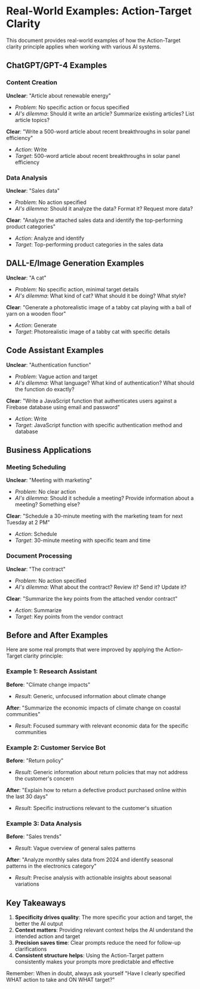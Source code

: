 # Real-World Examples: Action-Target Clarity

This document provides real-world examples of how the Action-Target clarity principle applies when working with various AI systems.

## ChatGPT/GPT-4 Examples

### Content Creation

**Unclear**: "Article about renewable energy"

- *Problem*: No specific action or focus specified
- *AI's dilemma*: Should it write an article? Summarize existing articles? List article topics?

**Clear**: "Write a 500-word article about recent breakthroughs in solar panel efficiency"

- *Action*: Write
- *Target*: 500-word article about recent breakthroughs in solar panel efficiency

### Data Analysis

**Unclear**: "Sales data"

- *Problem*: No action specified
- *AI's dilemma*: Should it analyze the data? Format it? Request more data?

**Clear**: "Analyze the attached sales data and identify the top-performing product categories"

- *Action*: Analyze and identify
- *Target*: Top-performing product categories in the sales data

## DALL-E/Image Generation Examples

**Unclear**: "A cat"

- *Problem*: No specific action, minimal target details
- *AI's dilemma*: What kind of cat? What should it be doing? What style?

**Clear**: "Generate a photorealistic image of a tabby cat playing with a ball of yarn on a wooden floor"

- *Action*: Generate
- *Target*: Photorealistic image of a tabby cat with specific details

## Code Assistant Examples

**Unclear**: "Authentication function"

- *Problem*: Vague action and target
- *AI's dilemma*: What language? What kind of authentication? What should the function do exactly?

**Clear**: "Write a JavaScript function that authenticates users against a Firebase database using email and password"

- *Action*: Write
- *Target*: JavaScript function with specific authentication method and database

## Business Applications

### Meeting Scheduling

**Unclear**: "Meeting with marketing"

- *Problem*: No clear action
- *AI's dilemma*: Should it schedule a meeting? Provide information about a meeting? Something else?

**Clear**: "Schedule a 30-minute meeting with the marketing team for next Tuesday at 2 PM"

- *Action*: Schedule
- *Target*: 30-minute meeting with specific team and time

### Document Processing

**Unclear**: "The contract"

- *Problem*: No action specified
- *AI's dilemma*: What about the contract? Review it? Send it? Update it?

**Clear**: "Summarize the key points from the attached vendor contract"

- *Action*: Summarize
- *Target*: Key points from the vendor contract

## Before and After Examples

Here are some real prompts that were improved by applying the Action-Target clarity principle:

### Example 1: Research Assistant

**Before**: "Climate change impacts"

- *Result*: Generic, unfocused information about climate change

**After**: "Summarize the economic impacts of climate change on coastal communities"

- *Result*: Focused summary with relevant economic data for the specific communities

### Example 2: Customer Service Bot

**Before**: "Return policy"

- *Result*: Generic information about return policies that may not address the customer's concern

**After**: "Explain how to return a defective product purchased online within the last 30 days"

- *Result*: Specific instructions relevant to the customer's situation

### Example 3: Data Analysis

**Before**: "Sales trends"

- *Result*: Vague overview of general sales patterns

**After**: "Analyze monthly sales data from 2024 and identify seasonal patterns in the electronics category"

- *Result*: Precise analysis with actionable insights about seasonal variations

## Key Takeaways

1. **Specificity drives quality**: The more specific your action and target, the better the AI output
2. **Context matters**: Providing relevant context helps the AI understand the intended action and target
3. **Precision saves time**: Clear prompts reduce the need for follow-up clarifications
4. **Consistent structure helps**: Using the Action-Target pattern consistently makes your prompts more predictable and effective

Remember: When in doubt, always ask yourself "Have I clearly specified WHAT action to take and ON WHAT target?"

